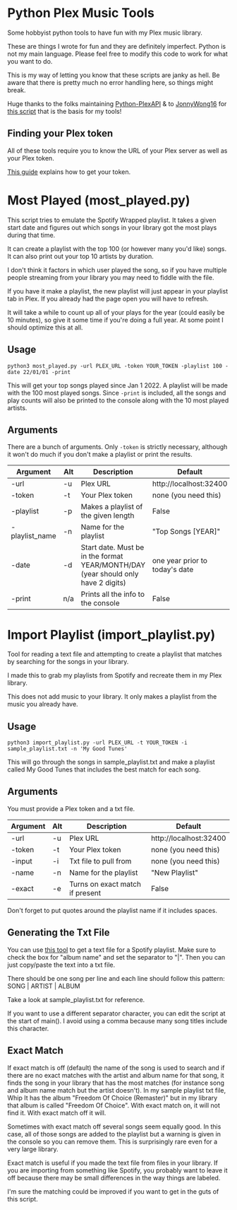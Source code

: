 # Python Plex Music Tools
Some hobbyist python tools to have fun with my Plex music library.

These are things I wrote for fun and they are definitely imperfect. Python is not my main language. Please feel free to modify this code to work for what you want to do.

This is my way of letting you know that these scripts are janky as hell. Be aware that there is pretty much no error handling here, so things might break.

Huge thanks to the folks maintaining [Python-PlexAPI](https://python-plexapi.readthedocs.io/en/latest/introduction.html) & to [JonnyWong16](https://gist.github.com/JonnyWong16) for [this script](https://gist.github.com/JonnyWong16/2607abf0e3431b6f133861bbe1bb694e) that is the basis for my tools!

## Finding your Plex token

All of these tools require you to know the URL of your Plex server as well as your Plex token.

[This guide](https://support.plex.tv/articles/204059436-finding-an-authentication-token-x-plex-token/) explains how to get your token.

# Most Played (most_played.py)

This script tries to emulate the Spotify Wrapped playlist. It takes a given start date and figures out which songs in your library got the most plays during that time.

It can create a playlist with the top 100 (or however many you'd like) songs. It can also print out your top 10 artists by duration.

I don't think it factors in which user played the song, so if you have multiple people streaming from your library you may need to fiddle with the file.

If you have it make a playlist, the new playlist will just appear in your playlist tab in Plex. If you already had the page open you will have to refresh.

It will take a while to count up all of your plays for the year (could easily be 10 minutes), so give it some time if you're doing a full year. At some point I should optimize this at all.

## Usage

`python3 most_played.py -url PLEX_URL -token YOUR_TOKEN -playlist 100 -date 22/01/01 -print`

This will get your top songs played since Jan 1 2022. A playlist will be made with the 100 most played songs. Since `-print` is included, all the songs and play counts will also be printed to the console along with the 10 most played artists.

## Arguments

There are a bunch of arguments. Only `-token` is strictly necessary, although it won't do much if you don't make a playlist or print the results.

| Argument | Alt | Description | Default |
|--|--|--|--|
| -url | -u | Plex URL | http://localhost:32400 |
| -token | -t | Your Plex token | none (you need this) |
| -playlist | -p | Makes a playlist of the given length | False |
| -playlist_name | -n | Name for the playlist | "Top Songs [YEAR]" |
| -date | -d | Start date. Must be in the format YEAR/MONTH/DAY (year should only have 2 digits)| one year prior to today's date|
| -print | n/a | Prints all the info to the console | False |


# Import Playlist (import_playlist.py)

Tool for reading a text file and attempting to create a playlist that matches by searching for the songs in your library.

I made this to grab my playlists from Spotify and recreate them in my Plex library.

This does not add music to your library. It only makes a playlist from the music you already have.

## Usage

`python3 import_playlist.py -url PLEX_URL -t YOUR_TOKEN -i sample_playlist.txt -n 'My Good Tunes'`

This will go through the songs in sample_playlist.txt and make a playlist called My Good Tunes that includes the best match for each song.

## Arguments

You must provide a Plex token and a txt file.

| Argument | Alt | Description | Default |
|--|--|--|--|
| -url | -u | Plex URL | http://localhost:32400 |
| -token | -t | Your Plex token | none (you need this) |
| -input | -i | Txt file to pull from | none (you need this) |
| -name | -n | Name for the playlist | "New Playlist" |
| -exact | -e | Turns on exact match if present | False|

Don't forget to put quotes around the playlist name if it includes spaces.

## Generating the Txt File

You can use [this tool](https://www.spotlistr.com/export/spotify-playlist) to get a text file for a Spotify playlist. Make sure to check the box for "album name" and set the separator to "|". Then you can just copy/paste the text into a txt file.

There should be one song per line and each line should follow this pattern: SONG | ARTIST | ALBUM

Take a look at sample_playlist.txt for reference.

If you want to use a different separator character, you can edit the script at the start of main(). I avoid using a comma because many song titles include this character.

## Exact Match

If exact match is off (default) the name of the song is used to search and if there are no exact matches with the artist and album name for that song, it finds the song in your library that has the most matches (for instance song and album name match but the artist doesn't). In my sample playlist txt file, Whip It has the album "Freedom Of Choice (Remaster)" but in my library that album is called "Freedom Of Choice". With exact match on, it will not find it. With exact match off it will.

Sometimes with exact match off several songs seem equally good. In this case, all of those songs are added to the playlist but a warning is given in the console so you can remove them. This is surprisingly rare even for a very large library.

Exact match is useful if you made the text file from files in your library. If you are importing from something like Spotify, you probably want to leave it off because there may be small differences in the way things are labeled.

I'm sure the matching could be improved if you want to get in the guts of this script.